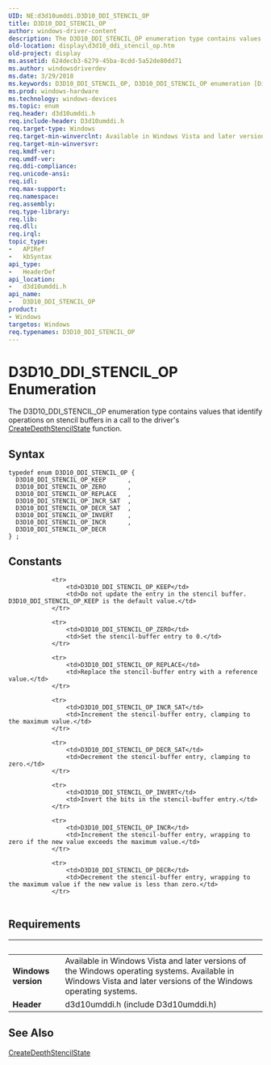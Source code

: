 ```yaml
---
UID: NE:d3d10umddi.D3D10_DDI_STENCIL_OP
title: D3D10_DDI_STENCIL_OP
author: windows-driver-content
description: The D3D10_DDI_STENCIL_OP enumeration type contains values that identify operations on stencil buffers in a call to the driver's CreateDepthStencilState function.
old-location: display\d3d10_ddi_stencil_op.htm
old-project: display
ms.assetid: 624decb3-6279-45ba-8cdd-5a52de80dd71
ms.author: windowsdriverdev
ms.date: 3/29/2018
ms.keywords: D3D10_DDI_STENCIL_OP, D3D10_DDI_STENCIL_OP enumeration [Display Devices], D3D10_DDI_STENCIL_OP_DECR, D3D10_DDI_STENCIL_OP_DECR_SAT, D3D10_DDI_STENCIL_OP_INCR, D3D10_DDI_STENCIL_OP_INCR_SAT, D3D10_DDI_STENCIL_OP_INVERT, D3D10_DDI_STENCIL_OP_KEEP, D3D10_DDI_STENCIL_OP_REPLACE, D3D10_DDI_STENCIL_OP_ZERO, UMDisplayDriver_Dx10param_Structs_0d70cbc2-b62c-4dce-b1f4-65b4c99ed5d7.xml, d3d10umddi/D3D10_DDI_STENCIL_OP, d3d10umddi/D3D10_DDI_STENCIL_OP_DECR, d3d10umddi/D3D10_DDI_STENCIL_OP_DECR_SAT, d3d10umddi/D3D10_DDI_STENCIL_OP_INCR, d3d10umddi/D3D10_DDI_STENCIL_OP_INCR_SAT, d3d10umddi/D3D10_DDI_STENCIL_OP_INVERT, d3d10umddi/D3D10_DDI_STENCIL_OP_KEEP, d3d10umddi/D3D10_DDI_STENCIL_OP_REPLACE, d3d10umddi/D3D10_DDI_STENCIL_OP_ZERO, display.d3d10_ddi_stencil_op
ms.prod: windows-hardware
ms.technology: windows-devices
ms.topic: enum
req.header: d3d10umddi.h
req.include-header: D3d10umddi.h
req.target-type: Windows
req.target-min-winverclnt: Available in Windows Vista and later versions of the Windows operating systems.
req.target-min-winversvr: 
req.kmdf-ver: 
req.umdf-ver: 
req.ddi-compliance: 
req.unicode-ansi: 
req.idl: 
req.max-support: 
req.namespace: 
req.assembly: 
req.type-library: 
req.lib: 
req.dll: 
req.irql: 
topic_type:
-	APIRef
-	kbSyntax
api_type:
-	HeaderDef
api_location:
-	d3d10umddi.h
api_name:
-	D3D10_DDI_STENCIL_OP
product:
- Windows
targetos: Windows
req.typenames: D3D10_DDI_STENCIL_OP
---
```


# D3D10_DDI_STENCIL_OP Enumeration
The D3D10_DDI_STENCIL_OP enumeration type contains values that identify operations on stencil buffers in a call to the driver's <a href="https://msdn.microsoft.com/ed2da104-c4e8-43eb-80e0-10273b575020">CreateDepthStencilState</a> function.

## Syntax
```
typedef enum D3D10_DDI_STENCIL_OP {
  D3D10_DDI_STENCIL_OP_KEEP      ,
  D3D10_DDI_STENCIL_OP_ZERO      ,
  D3D10_DDI_STENCIL_OP_REPLACE   ,
  D3D10_DDI_STENCIL_OP_INCR_SAT  ,
  D3D10_DDI_STENCIL_OP_DECR_SAT  ,
  D3D10_DDI_STENCIL_OP_INVERT    ,
  D3D10_DDI_STENCIL_OP_INCR      ,
  D3D10_DDI_STENCIL_OP_DECR
} ;
```

## Constants

<table>
            
                <tr>
                    <td>D3D10_DDI_STENCIL_OP_KEEP</td>
                    <td>Do not update the entry in the stencil buffer. D3D10_DDI_STENCIL_OP_KEEP is the default value.</td>
                </tr>
            
                <tr>
                    <td>D3D10_DDI_STENCIL_OP_ZERO</td>
                    <td>Set the stencil-buffer entry to 0.</td>
                </tr>
            
                <tr>
                    <td>D3D10_DDI_STENCIL_OP_REPLACE</td>
                    <td>Replace the stencil-buffer entry with a reference value.</td>
                </tr>
            
                <tr>
                    <td>D3D10_DDI_STENCIL_OP_INCR_SAT</td>
                    <td>Increment the stencil-buffer entry, clamping to the maximum value.</td>
                </tr>
            
                <tr>
                    <td>D3D10_DDI_STENCIL_OP_DECR_SAT</td>
                    <td>Decrement the stencil-buffer entry, clamping to zero.</td>
                </tr>
            
                <tr>
                    <td>D3D10_DDI_STENCIL_OP_INVERT</td>
                    <td>Invert the bits in the stencil-buffer entry.</td>
                </tr>
            
                <tr>
                    <td>D3D10_DDI_STENCIL_OP_INCR</td>
                    <td>Increment the stencil-buffer entry, wrapping to zero if the new value exceeds the maximum value.</td>
                </tr>
            
                <tr>
                    <td>D3D10_DDI_STENCIL_OP_DECR</td>
                    <td>Decrement the stencil-buffer entry, wrapping to the maximum value if the new value is less than zero.</td>
                </tr>
</table>


## Requirements
| &nbsp; | &nbsp; |
| ---- |:---- |
| **Windows version** | Available in Windows Vista and later versions of the Windows operating systems. Available in Windows Vista and later versions of the Windows operating systems. |
| **Header** | d3d10umddi.h (include D3d10umddi.h) |

## See Also

<a href="https://msdn.microsoft.com/ed2da104-c4e8-43eb-80e0-10273b575020">CreateDepthStencilState</a>